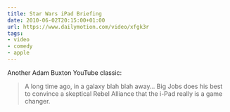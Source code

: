 ```yaml
---
title: Star Wars iPad Briefing
date: 2010-06-02T20:15:00+01:00
url: https://www.dailymotion.com/video/xfgk3r
tags:
- video
- comedy
- apple
---
```

Another Adam Buxton YouTube classic:

> A long time ago, in a galaxy blah blah away… Big Jobs does his best to convince a skeptical Rebel Alliance that the i-Pad really is a game changer.
